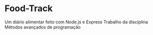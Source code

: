 # Food-Track
Um diário alimentar feito com Node.js e Express
Trabalho da disciplina Métodos avançados de programação
